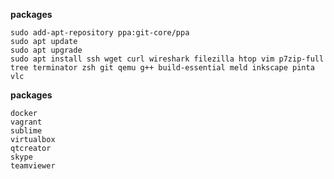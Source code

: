 **packages**

```shell
sudo add-apt-repository ppa:git-core/ppa
sudo apt update
sudo apt upgrade
sudo apt install ssh wget curl wireshark filezilla htop vim p7zip-full tree terminator zsh git qemu g++ build-essential meld inkscape pinta vlc
```


**packages**

```
docker
vagrant
sublime
virtualbox
qtcreator
skype
teamviewer
```